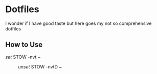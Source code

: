 # Dotfiles
I wonder if I have good taste but here goes my not so comprehensive dotfiles


## How to Use

*set*
STOW -nvt ~ <dir>

*unset*
STOW -nvtD ~ <dir>

